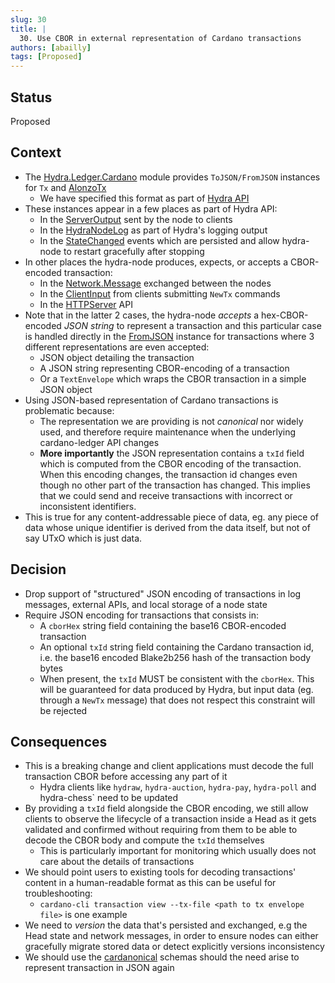 ```yaml
---
slug: 30
title: |
  30. Use CBOR in external representation of Cardano transactions
authors: [abailly]
tags: [Proposed]
---
```


## Status

Proposed

## Context

* The [Hydra.Ledger.Cardano](https://github.com/input-output-hk/hydra/blob/b2dc5a0da4988631bd2c1e94b66ba6217d5db595/hydra-node/src/Hydra/Ledger/Cardano.hs#L127) module provides `ToJSON/FromJSON` instances for `Tx` and [AlonzoTx](https://github.com/input-output-hk/hydra/blob/b2dc5a0da4988631bd2c1e94b66ba6217d5db595/hydra-node/src/Hydra/Ledger/Cardano/Json.hs#L361)
  * We have specified this format as part of [Hydra API](https://github.com/cardano-scaling/hydra/blob/b2dc5a0da4988631bd2c1e94b66ba6217d5db595/hydra-node/json-schemas/api.yaml#L1473)
* These instances appear in a few places as part of Hydra API:
  * In the [ServerOutput](https://github.com/cardano-scaling/hydra/blob/b2dc5a0da4988631bd2c1e94b66ba6217d5db595/hydra-node/src/Hydra/API/ServerOutput.hs#L51) sent by the node to clients
  * In the [HydraNodeLog](https://github.com/cardano-scaling/hydra/blob/b2dc5a0da4988631bd2c1e94b66ba6217d5db595/hydra-node/src/Hydra/Node.hs#L122) as part of Hydra's logging output
  * In the [StateChanged](https://github.com/cardano-scaling/hydra/blob/b2dc5a0da4988631bd2c1e94b66ba6217d5db595/hydra-node/src/Hydra/HeadLogic/Outcome.hs#L46) events which are persisted and allow hydra-node to restart gracefully after stopping
* In other places the hydra-node produces, expects, or accepts a CBOR-encoded transaction:
  * In the [Network.Message](https://github.com/cardano-scaling/hydra/blob/b2dc5a0da4988631bd2c1e94b66ba6217d5db595/hydra-node/src/Hydra/Network/Message.hs#L20) exchanged between the nodes
  * In the [ClientInput](https://github.com/cardano-scaling/hydra/blob/b2dc5a0da4988631bd2c1e94b66ba6217d5db595/hydra-node/src/Hydra/API/ClientInput.hs#L9) from clients submitting `NewTx` commands
  * In the [HTTPServer](https://github.com/cardano-scaling/hydra/blob/b2dc5a0da4988631bd2c1e94b66ba6217d5db595/hydra-node/src/Hydra/API/HTTPServer.hs#L297) API
* Note that in the latter 2 cases, the hydra-node _accepts_ a hex-CBOR-encoded _JSON string_ to represent a transaction and this particular case is handled directly in the [FromJSON](https://github.com/input-output-hk/hydra/blob/b2dc5a0da4988631bd2c1e94b66ba6217d5db595/hydra-node/src/Hydra/Ledger/Cardano/Json.hs#L388) instance for transactions where 3 different representations are even accepted:
  * JSON object detailing the transaction
  * A JSON string representing CBOR-encoding of a transaction
  * Or a `TextEnvelope` which wraps the CBOR transaction in a simple JSON object
* Using JSON-based representation of Cardano transactions is problematic because:
  * The representation we are providing is not _canonical_ nor widely used, and therefore require maintenance when the underlying cardano-ledger API changes
  * **More importantly** the JSON representation contains a `txId` field which is computed from the CBOR encoding of the transaction. When this encoding changes, the transaction id changes even though no other part of the transaction has changed. This implies that we could send and receive transactions with incorrect or inconsistent identifiers.
* This is true for any content-addressable piece of data, eg. any piece of data whose unique identifier is derived from the data itself, but not of say UTxO which is just data.

## Decision

* Drop support of "structured" JSON encoding of transactions in log messages, external APIs, and local storage of a node state
* Require JSON encoding for transactions that consists in:
  * A `cborHex` string field containing the base16 CBOR-encoded transaction
  * An optional `txId` string field containing the Cardano transaction id, i.e. the base16 encoded Blake2b256 hash of the transaction body bytes
  * When present, the `txId` MUST be consistent with the `cborHex`. This will be guaranteed for data produced by Hydra, but input data (eg. through a `NewTx` message) that does not respect this constraint will be rejected

## Consequences

* This is a breaking change and client applications must decode the full transaction CBOR before accessing any part of it
  - Hydra clients like `hydraw`, `hydra-auction`, `hydra-pay`, `hydra-poll` and hydra-chess` need to be updated
* By providing a `txId` field alongside the CBOR encoding, we still allow clients to observe the lifecycle of a transaction inside a Head as it gets validated and confirmed without requiring from them to be able to decode the CBOR body and compute the `txId` themselves
  * This is particularly important for monitoring which usually does not care about the details of transactions
* We should point users to existing tools for decoding transactions' content in a human-readable format as this can be useful for troubleshooting:
  * `cardano-cli transaction view --tx-file <path to tx envelope file>` is one example
* We need to _version_ the data that's persisted and exchanged, e.g the Head state and network messages, in order to ensure nodes can either gracefully migrate stored data or detect explicitly versions inconsistency
* We should use the [cardanonical](https://github.com/CardanoSolutions/cardanonical) schemas should the need arise to represent transaction in JSON again
